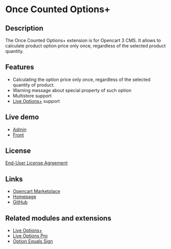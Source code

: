 # Once Counted Options+

## Description
The Once Counted Options+ extension is for Opencart 3 CMS. It allows to calculate product option price only once, regardless of the selected product quantity.

## Features
* Calculating the option price only once, regardless of the selected quantity of product.
* Warning message about special property of such option
* Multistore support
* [Live Options+](https://www.opencart.com/index.php?route=marketplace/extension/info&extension_id=38489) support

## Live demo
* [Admin](http://ocmod.freevar.com/oc3020/a/admin/index.php?route=extension/module/once_counted_options)
* [Front](http://ocmod.freevar.com/oc3020/a)

## License
[End-User License Agreement](https://git.io/JvBm1)

## Links
* [Opencart Marketplace](https://www.opencart.com/index.php?route=marketplace/extension/info&extension_id=38489)
* [Homepage](https://underr.space/en/notes/projects/project-023.html)
* [GitHub](https://git.io/Jvni3)

## Related modules and extensions
* [Live Options+](https://www.opencart.com/index.php?route=marketplace/extension/info&extension_id=36005)
* [Live Options Pro](https://www.opencart.com/index.php?route=marketplace/extension/info&extension_id=35460)
* [Option Equals Sign](https://www.opencart.com/index.php?route=marketplace/extension/info&extension_id=34383)
